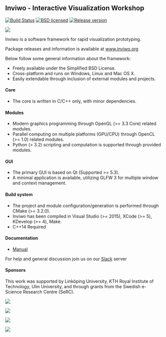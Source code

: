 ## Inviwo - Interactive Visualization Workshop

[![Build Status](http://jenkins.inviwo.org:8080/buildStatus/icon?job=inviwo/master)](http://jenkins.inviwo.org:8080/job/inviwo/job/master/) [![BSD licensed](https://img.shields.io/badge/license-BSD-blue.svg?maxAge=2592000)](https://github.com/inviwo/inviwo/blob/master/LICENSE)
[![Release version](https://img.shields.io/github/release/inviwo/inviwo.svg?maxAge=86400)](https://github.com/inviwo/inviwo/releases/latest)

<div class="inviwo-screenshot">

![](docs/images/inviwo-screenshot.png)

</div>

Inviwo is a software framework for rapid visualization prototyping.

Package releases and information is available at www.inviwo.org

Below follow some general information about the framework:

 - Freely available under the Simplified BSD License.
 - Cross-platform and runs on Windows, Linux and Mac OS X.
 - Easily extendable through inclusion of external modules and projects.

#### Core
 - The core is written in C/C++ only, with minor dependencies.

#### Modules
 - Modern graphics programming through OpenGL (>= 3.3 Core) related modules.
 - Parallel computing on multiple platforms (GPU/CPU) through OpenCL (>= 1.0) related modules.
 - Python (> 3.2) scripting and computation is supported through provided modules.

#### GUI
 - The primary GUI is based on Qt (Supported >= 5.3).
 - A minimal application is available, utilizing GLFW 3 for multiple window and context management.

#### Build system
 - The project and module configuration/generation is performed through CMake (>= 3.2.0).
 - Inviwo has been compiled in Visual Studio (>= 2015), XCode (>= 5), KDevelop (>= 4), Make.
 - C++14 Required

#### Documentation
  - [Manual](https://github.com/inviwo/inviwo/wiki/Manual)

For help and general discussion join us on our [Slack](https://join.slack.com/t/inviwo/shared_invite/enQtNTc2Nzc2NDQwNzIxLWM0N2VlYmNiZGU2MThiY2I5MGMwZTc3NzI2MjRkODg2M2NmMzRlYjRhNjU3YzUwNGQ1OWE0ZGE1NTAwZGU2YzI) server

#### Sponsors
This work was supported by Linköping University,  KTH Royal Institute of Technology, Ulm University, and through grants from the Swedish e-Science Research Centre (SeRC).

<div class="sponsor-images">

[![](liu-200x200.png)](http://www.liu.se)


[![](kth-200x200.png)](http://www.kth.se)


[![](serc-200x200.png)](http://e-science.se)


[![](uulm-200x200.png)](http://www.uni-ulm.de/en/)


</div>
